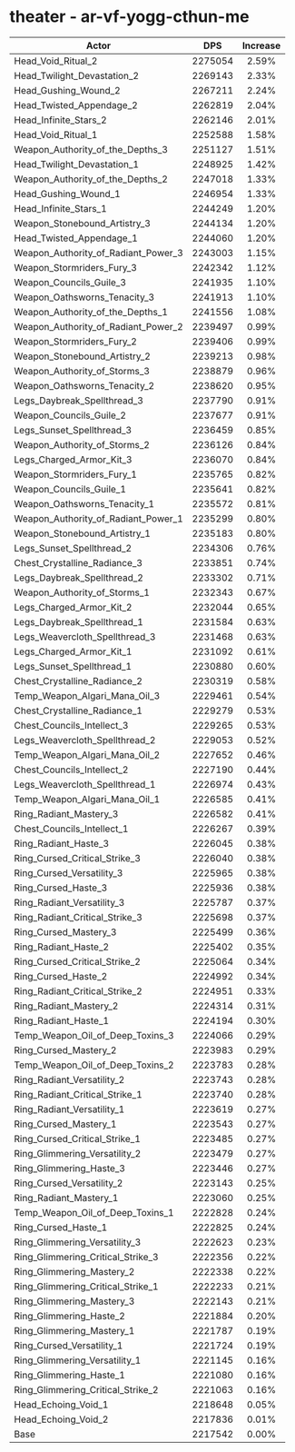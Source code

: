 # theater - ar-vf-yogg-cthun-me
| Actor | DPS | Increase |
|---|:---:|:---:|
|Head_Void_Ritual_2|2275054|2.59%|
|Head_Twilight_Devastation_2|2269143|2.33%|
|Head_Gushing_Wound_2|2267211|2.24%|
|Head_Twisted_Appendage_2|2262819|2.04%|
|Head_Infinite_Stars_2|2262146|2.01%|
|Head_Void_Ritual_1|2252588|1.58%|
|Weapon_Authority_of_the_Depths_3|2251127|1.51%|
|Head_Twilight_Devastation_1|2248925|1.42%|
|Weapon_Authority_of_the_Depths_2|2247018|1.33%|
|Head_Gushing_Wound_1|2246954|1.33%|
|Head_Infinite_Stars_1|2244249|1.20%|
|Weapon_Stonebound_Artistry_3|2244134|1.20%|
|Head_Twisted_Appendage_1|2244060|1.20%|
|Weapon_Authority_of_Radiant_Power_3|2243003|1.15%|
|Weapon_Stormriders_Fury_3|2242342|1.12%|
|Weapon_Councils_Guile_3|2241935|1.10%|
|Weapon_Oathsworns_Tenacity_3|2241913|1.10%|
|Weapon_Authority_of_the_Depths_1|2241556|1.08%|
|Weapon_Authority_of_Radiant_Power_2|2239497|0.99%|
|Weapon_Stormriders_Fury_2|2239406|0.99%|
|Weapon_Stonebound_Artistry_2|2239213|0.98%|
|Weapon_Authority_of_Storms_3|2238879|0.96%|
|Weapon_Oathsworns_Tenacity_2|2238620|0.95%|
|Legs_Daybreak_Spellthread_3|2237790|0.91%|
|Weapon_Councils_Guile_2|2237677|0.91%|
|Legs_Sunset_Spellthread_3|2236459|0.85%|
|Weapon_Authority_of_Storms_2|2236126|0.84%|
|Legs_Charged_Armor_Kit_3|2236070|0.84%|
|Weapon_Stormriders_Fury_1|2235765|0.82%|
|Weapon_Councils_Guile_1|2235641|0.82%|
|Weapon_Oathsworns_Tenacity_1|2235572|0.81%|
|Weapon_Authority_of_Radiant_Power_1|2235299|0.80%|
|Weapon_Stonebound_Artistry_1|2235183|0.80%|
|Legs_Sunset_Spellthread_2|2234306|0.76%|
|Chest_Crystalline_Radiance_3|2233851|0.74%|
|Legs_Daybreak_Spellthread_2|2233302|0.71%|
|Weapon_Authority_of_Storms_1|2232343|0.67%|
|Legs_Charged_Armor_Kit_2|2232044|0.65%|
|Legs_Daybreak_Spellthread_1|2231584|0.63%|
|Legs_Weavercloth_Spellthread_3|2231468|0.63%|
|Legs_Charged_Armor_Kit_1|2231092|0.61%|
|Legs_Sunset_Spellthread_1|2230880|0.60%|
|Chest_Crystalline_Radiance_2|2230319|0.58%|
|Temp_Weapon_Algari_Mana_Oil_3|2229461|0.54%|
|Chest_Crystalline_Radiance_1|2229279|0.53%|
|Chest_Councils_Intellect_3|2229265|0.53%|
|Legs_Weavercloth_Spellthread_2|2229053|0.52%|
|Temp_Weapon_Algari_Mana_Oil_2|2227652|0.46%|
|Chest_Councils_Intellect_2|2227190|0.44%|
|Legs_Weavercloth_Spellthread_1|2226974|0.43%|
|Temp_Weapon_Algari_Mana_Oil_1|2226585|0.41%|
|Ring_Radiant_Mastery_3|2226582|0.41%|
|Chest_Councils_Intellect_1|2226267|0.39%|
|Ring_Radiant_Haste_3|2226045|0.38%|
|Ring_Cursed_Critical_Strike_3|2226040|0.38%|
|Ring_Cursed_Versatility_3|2225965|0.38%|
|Ring_Cursed_Haste_3|2225936|0.38%|
|Ring_Radiant_Versatility_3|2225787|0.37%|
|Ring_Radiant_Critical_Strike_3|2225698|0.37%|
|Ring_Cursed_Mastery_3|2225499|0.36%|
|Ring_Radiant_Haste_2|2225402|0.35%|
|Ring_Cursed_Critical_Strike_2|2225064|0.34%|
|Ring_Cursed_Haste_2|2224992|0.34%|
|Ring_Radiant_Critical_Strike_2|2224951|0.33%|
|Ring_Radiant_Mastery_2|2224314|0.31%|
|Ring_Radiant_Haste_1|2224194|0.30%|
|Temp_Weapon_Oil_of_Deep_Toxins_3|2224066|0.29%|
|Ring_Cursed_Mastery_2|2223983|0.29%|
|Temp_Weapon_Oil_of_Deep_Toxins_2|2223783|0.28%|
|Ring_Radiant_Versatility_2|2223743|0.28%|
|Ring_Radiant_Critical_Strike_1|2223740|0.28%|
|Ring_Radiant_Versatility_1|2223619|0.27%|
|Ring_Cursed_Mastery_1|2223543|0.27%|
|Ring_Cursed_Critical_Strike_1|2223485|0.27%|
|Ring_Glimmering_Versatility_2|2223479|0.27%|
|Ring_Glimmering_Haste_3|2223446|0.27%|
|Ring_Cursed_Versatility_2|2223143|0.25%|
|Ring_Radiant_Mastery_1|2223060|0.25%|
|Temp_Weapon_Oil_of_Deep_Toxins_1|2222828|0.24%|
|Ring_Cursed_Haste_1|2222825|0.24%|
|Ring_Glimmering_Versatility_3|2222623|0.23%|
|Ring_Glimmering_Critical_Strike_3|2222356|0.22%|
|Ring_Glimmering_Mastery_2|2222338|0.22%|
|Ring_Glimmering_Critical_Strike_1|2222233|0.21%|
|Ring_Glimmering_Mastery_3|2222143|0.21%|
|Ring_Glimmering_Haste_2|2221884|0.20%|
|Ring_Glimmering_Mastery_1|2221787|0.19%|
|Ring_Cursed_Versatility_1|2221724|0.19%|
|Ring_Glimmering_Versatility_1|2221145|0.16%|
|Ring_Glimmering_Haste_1|2221080|0.16%|
|Ring_Glimmering_Critical_Strike_2|2221063|0.16%|
|Head_Echoing_Void_1|2218648|0.05%|
|Head_Echoing_Void_2|2217836|0.01%|
|Base|2217542|0.00%|
